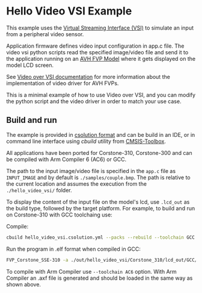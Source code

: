 # Hello Video VSI Example

This example uses the [Virtual Streaming Interface (VSI)](https://arm-software.github.io/AVH/main/simulation/html/group__arm__vsi.html) to simulate an input from a peripheral video sensor.

Application firmware defines video input configuration in app.c file. The video vsi python scripts read the specified image/video file and send it to the application running on an [AVH FVP Model](https://arm-software.github.io/AVH/main/overview/html/index.html) where it gets displayed on the model LCD screen.

See [Video over VSI documentation](https://arm-software.github.io/AVH/main/simulation/html/group__arm__vsi__video.html) for more information about the implementation of video driver for AVH FVPs.

This is a minimal example of how to use Video over VSI, and you can modify the python script and the video driver in order to match your use case.

## Build and run

The example is provided in [csolution format](https://github.com/Open-CMSIS-Pack/cmsis-toolbox/blob/main/docs/YML-Input-Format.md) and can be build in an IDE, or in command line interface using *cbuild* utility from [CMSIS-Toolbox](https://github.com/Open-CMSIS-Pack/cmsis-toolbox/blob/main/docs/build-operation.md).

All applications have been ported for Corstone-310, Corstone-300 and can be compiled with Arm Compiler 6 (AC6) or GCC.

The path to the input image/video file is specified in the `app.c` file as `INPUT_IMAGE` and by default is `./samples/couple.bmp`. The path is relative to the current location and assumes the execution from the `./hello_video_vsi/` folder.

To display the content of the input file on the model's lcd, use `.lcd_out` as the build type, followed by the target platform. For example, to build and run on Corstone-310 with GCC toolchaing use:

Compile:

```bash
cbuild hello_video_vsi.csolution.yml --packs --rebuild --toolchain GCC --context .lcd_out+Corstone_310
```

Run the program in .elf format when compiled in GCC:

```bash
FVP_Corstone_SSE-310 -a ./out/hello_video_vsi/Corstone_310/lcd_out/GCC/hello_video_vsi.elf -C mps3_board.v_path=./source/vsi/video_vsi_py/
```

To compile with Arm Compiler use `--toolchain AC6` option.  With Arm Compiler an .axf file is generated and should be loaded in the same way as shown above.